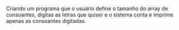 Criando um programa que o usuário define o tamanho do array de consoantes, digitas as letras que quiser e o sistema conta e imprime apenas as consoantes digitadas.
